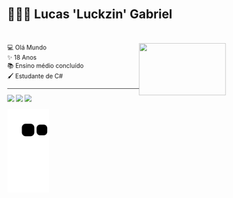 # 👨🏾‍💻 Lucas 'Luckzin' Gabriel
<br>
<p><img src="https://i.imgur.com/dVipEV8.gif" height="120px" width="200px" align="right">
💻 Olá Mundo<br>
✨ 18 Anos<br>
📚 Ensino médio concluído<br>
🖌 Estudante de C#</p>
<hr>

<div>

  <a href="https://instagram.com/lucsh__" target="_blank"><img src="https://img.shields.io/badge/-Instagram-%23E4405F?style=for-the-badge&logo=instagram&logoColor=white" target="_blank"></a>
 <a href="https://discord.gg/8q8vh5SMJN" target="_blank"><img src="https://img.shields.io/badge/Discord-7289DA?style=for-the-badge&logo=discord&logoColor=white" target="_blank"></a> 
  <a href="https://www.linkedin.com/in/lucas-sousa-bba7a2282/" target="_blank"><img src="https://img.shields.io/badge/-LinkedIn-%230077B5?style=for-the-badge&logo=linkedin&logoColor=white" target="_blank"></a> 
</div>

![snake gif](https://github.com/TheLuckziN/TheLuckziN/blob/output/github-contribution-grid-snake.svg)

